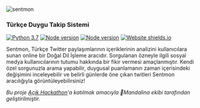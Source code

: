 ![sentmon](https://live.staticflickr.com/65535/50173692226_9d3b72e074_n.jpg)
### Türkçe Duygu Takip Sistemi
[![Python 3.7](https://img.shields.io/badge/python-3.7-blue.svg)](https://www.python.org/downloads/release/python-370/) [![Node version](https://badgen.net/badge/node/6.14.5/red?icon=npm&label)](https://nodejs.org/en/download/)  [![Node version](https://badgen.net/badge/postgresql/12/blue?icon=postgresql)](https://www.postgresql.org/download/) [![Website shields.io](https://img.shields.io/website-up-down-green-red/http/shields.io.svg)](http://shields.io/)




Sentmon, Türkçe Twitter paylaşımlarının içeriklerinin analizini kullanıcılara sunan online bir Doğal Dil İşleme aracıdır. Sorgulanan özneyle ilgili sosyal medya kullanıcılarının tutumu hakkında bir fikir vermesi amaçlanmıştır. Kendi özel sorgunuzla arama yapabilir, duygusal puanlamanın zaman içerisindeki değişimini inceleyebilir ve belirli günlerde öne çıkan twitleri Sentmon aracılığıyla görüntüleyebilirsiniz!

*Bu proje [Açık Hackathon](https://www.acikhack.com/)'a katılmak amacıyla :tangerine:Mandalina ekibi tarafından geliştirilmiştir.*
